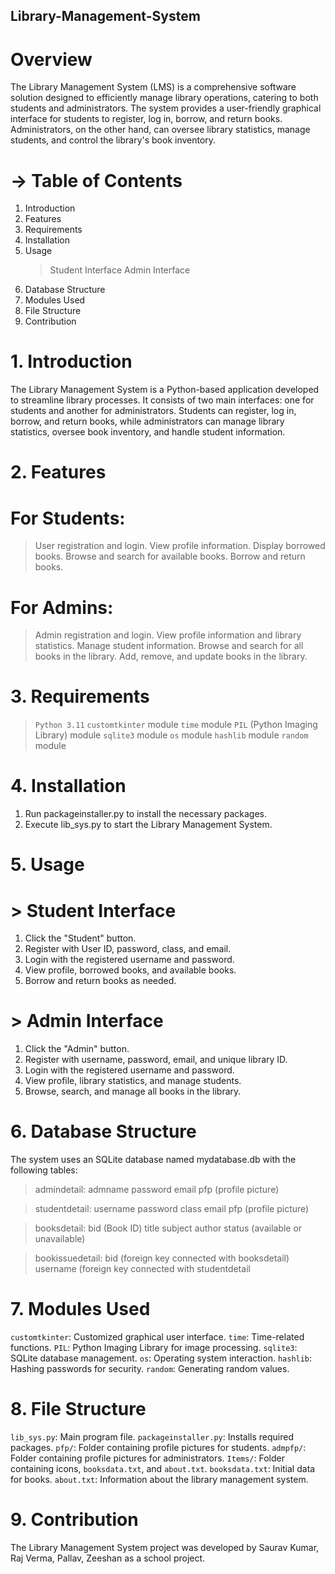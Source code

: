 ## Library-Management-System

# Overview
The Library Management System (LMS) is a comprehensive software solution designed to efficiently manage library 
operations, catering to both students and administrators. The system provides a user-friendly graphical interface for 
students to register, log in, borrow, and return books. Administrators, on the other hand, can oversee library 
statistics, manage students, and control the library's book inventory.

# ->  Table of Contents
1.  Introduction
2.  Features
3.  Requirements
4.  Installation
5.  Usage
     >  Student Interface
     >  Admin Interface
6.  Database Structure
7.  Modules Used
8.  File Structure
9.  Contribution

#  1.  Introduction
The Library Management System is a Python-based application developed to streamline library processes. It consists of 
two main interfaces: one for students and another for administrators. Students can register, log in, borrow, and 
return books, while administrators can manage library statistics, oversee book inventory, and handle student 
information.

#  2.  Features<a name="features"></a>
# For Students:
> User registration and login.
> View profile information.
> Display borrowed books.
> Browse and search for available books.
> Borrow and return books.

# For Admins:
> Admin registration and login.
> View profile information and library statistics.
> Manage student information.
> Browse and search for all books in the library.
> Add, remove, and update books in the library.

#  3.  Requirements
> `Python 3.11`
> `customtkinter` module
> `time` module
> `PIL` (Python Imaging Library) module
> `sqlite3` module
> `os` module
> `hashlib` module
> `random` module

#  4.  Installation<a name="installation"></a>
1. Run packageinstaller.py to install the necessary packages.
2. Execute lib_sys.py to start the Library Management System.

#  5.  Usage<a name="usage"></a>
# > Student Interface<a name="student-interface"></a>
1. Click the "Student" button.
2. Register with User ID, password, class, and email.
3. Login with the registered username and password.
4. View profile, borrowed books, and available books.
5. Borrow and return books as needed.

# > Admin Interface<a name="admin-interface"></a>
1. Click the "Admin" button.
2. Register with username, password, email, and unique library ID.
3. Login with the registered username and password.
4. View profile, library statistics, and manage students.
5. Browse, search, and manage all books in the library.

#  6.  Database Structure
The system uses an SQLite database named mydatabase.db with the following tables:

> admindetail:
admname
password
email
pfp (profile picture)

>studentdetail:
username
password
class
email
pfp (profile picture)

> booksdetail:
bid (Book ID)
title
subject
author
status (available or unavailable)

> bookissuedetail:
bid (foreign key connected with booksdetail)
username (foreign key connected with studentdetail

#  7.  Modules Used
`customtkinter`: Customized graphical user interface.
`time`: Time-related functions.
`PIL`: Python Imaging Library for image processing.
`sqlite3`: SQLite database management.
`os`: Operating system interaction.
`hashlib`: Hashing passwords for security.
`random`: Generating random values.

#  8.  File Structure
`lib_sys.py`: Main program file.
`packageinstaller.py`: Installs required packages.
`pfp/`: Folder containing profile pictures for students.
`admpfp/`: Folder containing profile pictures for administrators.
`Items/`: Folder containing icons, `booksdata.txt`, and `about.txt`.
`booksdata.txt`: Initial data for books.
`about.txt`: Information about the library management system.

#  9.  Contribution
The Library Management System project was developed by 
Saurav Kumar,
Raj Verma,
Pallav,
Zeeshan
as a school project.


